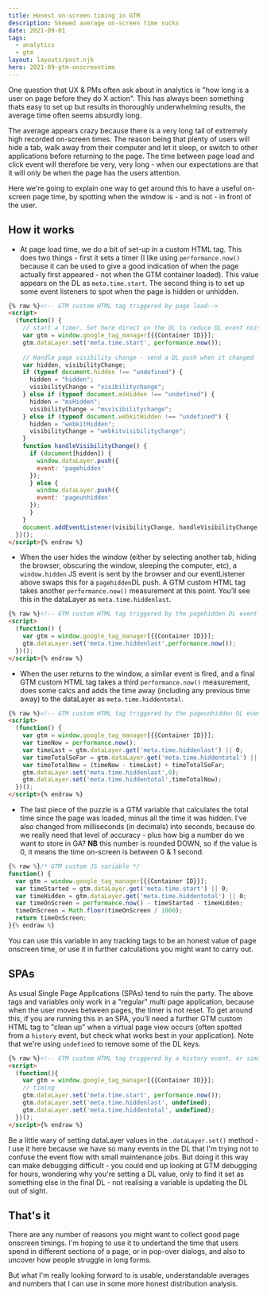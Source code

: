 ```yaml
---
title: Honest on-screen timing in GTM
description: Skewed average on-screen time sucks
date: 2021-09-01
tags:
  - analytics
  - gtm
layout: layouts/post.njk
hero: 2021-09-gtm-onscreentime
---
```


One question that UX & PMs often ask about in analytics is "how long is a user on page before they do X action". This has always been something thats easy to set up but results in thoroughly underwhelming results, the average time often seems absurdly long.

The average appears crazy because there is a very long tail of extremely high recorded on-screen times. The reason being that plenty of users will hide a tab, walk away from their computer and let it sleep, or switch to other applications before returning to the page. The time between page load and click event will therefore be very, very long - when our expectations are that it will only be when the page has the users attention.

Here we're going to explain one way to get around this to have a useful on-screen page time, by spotting when the window is - and is not - in front of the user.

## How it works

- At page load time, we do a bit of set-up in a custom HTML tag. This does two things - first it sets a timer (I like using `performance.now()` because it can be used to give a good indication of when the page actually first appeared - not when the GTM container loaded). This value appears on the DL as `meta.time.start`. The second thing is to set up some event listeners to spot when the page is hidden or unhidden.

```html
{% raw %}<!-- GTM custom HTML tag triggered by page load-->
<script>
  (function() {
    // start a timer. Set here direct on the DL to reduce DL event noise.
    var gtm = window.google_tag_manager[{{Container ID}}];
    gtm.dataLayer.set('meta.time.start', performance.now());
    
    // Handle page visibility change - send a DL push when it changed
    var hidden, visibilityChange;
    if (typeof document.hidden !== "undefined") {
      hidden = "hidden";
      visibilityChange = "visibilitychange";
    } else if (typeof document.msHidden !== "undefined") {
      hidden = "msHidden";
      visibilityChange = "msvisibilitychange";
    } else if (typeof document.webkitHidden !== "undefined") {
      hidden = "webkitHidden";
      visibilityChange = "webkitvisibilitychange";
    }
    function handleVisibilityChange() {
      if (document[hidden]) {
        window.dataLayer.push({
  	    event: 'pagehidden'
  	  });
      } else {
        window.dataLayer.push({
  	    event: 'pageunhidden'
  	  });
      }
    }
    document.addEventListener(visibilityChange, handleVisibilityChange, false);
  })();
</script>{% endraw %}  
```
- When the user hides the window (either by selecting another tab, hiding the browser, obscuring the window, sleeping the computer, etc), a `window.hidden` JS event is sent by the browser and our eventListener above swaps this for a `pagehidden`DL push. A GTM custom HTML tag takes another `performance.now()` measurement at this point. You’ll see this in the dataLayer as `meta.time.hiddenlast`.
```html
{% raw %}<!-- GTM custom HTML tag triggered by the pagehidden DL event -->
<script>
  (function() {
    var gtm = window.google_tag_manager[{{Container ID}}];
    gtm.dataLayer.set('meta.time.hiddenlast',performance.now());
  })();
</script>{% endraw %}
```
- When the user returns to the window, a similar event is fired, and a final GTM custom HTML tag takes a third `performance.now()` measurement, does some calcs and adds the time away (including any previous time away) to the dataLayer as `meta.time.hiddentotal`.
```html
{% raw %}<!-- GTM custom HTML tag triggered by the pageunhidden DL event -->
<script>
  (function() {
    var gtm = window.google_tag_manager[{{Container ID}}];
    var timeNow = performance.now();
    var timeLast = gtm.dataLayer.get('meta.time.hiddenlast') || 0;
    var timeTotalSoFar = gtm.dataLayer.get('meta.time.hiddentotal') || 0;
    var timeTotalNow = (timeNow - timeLast) + timeTotalSoFar;
    gtm.dataLayer.set('meta.time.hiddenlast',0);
    gtm.dataLayer.set('meta.time.hiddentotal',timeTotalNow);
  })();
</script>{% endraw %}
```
- The last piece of the puzzle is a GTM variable that calculates the total time since the page was loaded, minus all the time it was hidden. I've also changed from milliseconds (in decimals) into seconds, because do we really need that level of accuracy - plus how big a number do we want to store in GA? 
**NB** this number is rounded DOWN, so if the value is 0, it means the time on-screen is between 0 & 1 second. 
```js
{% raw %}/* GTM custom JS variable */
function() {
  var gtm = window.google_tag_manager[{{Container ID}}];
  var timeStarted = gtm.dataLayer.get('meta.time.start') || 0;
  var timeHidden = gtm.dataLayer.get('meta.time.hiddentotal') || 0;
  var timeOnScreen = performance.now() - timeStarted - timeHidden;
  timeOnScreen = Math.floor(timeOnScreen / 1000);
  return timeOnScreen;
}{% endraw %}
```

You can use this variable in any tracking tags to be an honest value of page onscreen time, or use it in further calculations you might want to carry out.

## SPAs

As usual Single Page Applications (SPAs) tend to ruin the party. The above tags and variables only work in a "regular" multi page application, because when the user moves between pages, the timer is not reset. To get around this, if you are running this in an SPA, you'll need a further GTM custom HTML tag to "clean up" when a virtual page view occurs (often spotted from a `history` event, but check what works best in your application). Note that we're using `undefined` to remove some of the DL keys.
```html
{% raw %}<!-- GTM custom HTML tag triggered by a history event, or similar in your app -->
<script>
  (function(){
    var gtm = window.google_tag_manager[{{Container ID}}];
    // timing
    gtm.dataLayer.set('meta.time.start', performance.now());
    gtm.dataLayer.set('meta.time.hiddenlast', undefined);
    gtm.dataLayer.set('meta.time.hiddentotal', undefined);
  })();
</script>{% endraw %}
```

Be a little wary of setting dataLayer values in the `.dataLayer.set()` method - I use it here because we have so many events in the DL that I'm trying not to confuse the event flow with small maintenance jobs. But doing it this way can make debugging difficult - you could end up looking at GTM debugging for hours, wondering why you're setting a DL value, only to find it set as something else in the final DL - not realising a variable is updating the DL out of sight.

## That's it

There are any number of reasons you might want to collect good page onscreen timings. I'm hoping to use it to undertand the time that users spend in different sections of a page, or in pop-over dialogs, and also to uncover how people struggle in long forms. 

But what I'm really looking forward to is usable, understandable averages and numbers that I can use in some more honest distribution analysis.



